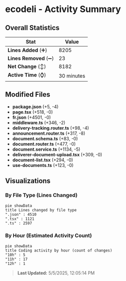 # ecodeli - Activity Summary 

## Overall Statistics

| Stat                   | Value                                                             |
| ---------------------- | ----------------------------------------------------------------- |
| **Lines Added** (➕)   | 8205                                          |
| **Lines Removed** (➖) | 23                                        |
| **Net Change** (↕)    | 8182                |
| **Active Time** (⌚)   | 30 minutes |


## Modified Files
- **package.json** (+5, -4)
- **page.tsx** (+518, -0)
- **fr.json** (+4501, -0)
- **middleware.ts** (+346, -2)
- **delivery-tracking.router.ts** (+98, -4)
- **announcement.router.ts** (+317, -8)
- **document.schema.ts** (+83, -0)
- **document.router.ts** (+477, -0)
- **document.service.ts** (+1134, -5)
- **deliverer-document-upload.tsx** (+309, -0)
- **document-list.tsx** (+294, -0)
- **use-documents.ts** (+123, -0)

## Visualizations

### By File Type (Lines Changed)

```mermaid
pie showData
title Lines changed by file type
".json" : 4510
".tsx" : 1121
".ts" : 2597
```

### By Hour (Estimated Activity Count)

```mermaid
pie showData
title Coding activity by hour (count of changes)
"10h" : 5
"11h" : 17
"12h" : 1
```


> **Last Updated:** 5/5/2025, 12:05:14 PM